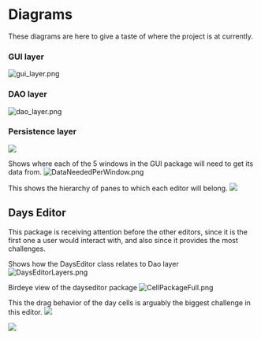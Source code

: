 # Diagrams
These diagrams are here to give a taste of where the project is at currently. 
### GUI layer
![gui_layer.png](gui_layer.png)

### DAO layer
![dao_layer.png](dao_layer.png)

### Persistence layer
![](persistence_layer.png)


Shows where each of the 5 windows in the GUI package will need to get its data from.
![DataNeededPerWindow.png](DataNeededPerWindow.png)


This shows the hierarchy of panes to which each editor will belong. <!-- Flow chart needed!--> 
![](GuiPackageNavigationRelated.png)

## Days Editor
This package is receiving attention before the other editors, since it is the first one a user would interact with, and also since it provides the most challenges. 

Shows how the DaysEditor class relates to Dao layer
![DaysEditorLayers.png](DaysEditorLayers.png)

Birdeye view of the dayseditor package
![CellPackageFull.png](CellPackageFull.png)

This the drag behavior of the day cells is arguably the biggest challenge in this editor. 
![](setOnMouseDraggedSequence.png)

![](setOnMouseReleased.png)